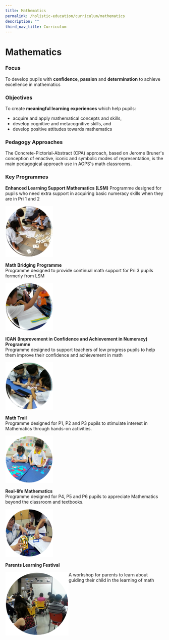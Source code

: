 ```yaml
---
title: Mathematics
permalink: /holistic-education/curriculum/mathematics
description: ""
third_nav_title: Curriculum
---
```

Mathematics
===========

### Focus

To develop pupils with **confidence**, **passion** and **determination** to achieve excellence in mathematics

  

### Objectives

To create **meaningful learning experiences** which help pupils:

*   acquire and apply mathematical concepts and skills,
*   develop cognitive and metacognitive skills, and
*   develop positive attitudes towards mathematics

  

### Pedagogy Approaches

The Concrete-Pictorial-Abstract (CPA) approach, based on Jerome Bruner's conception of enactive, iconic and symbolic modes of representation, is the main pedagogical approach use in AGPS's math classrooms.

  

### Key Programmes

**Enhanced Learning Support Mathematics (LSM)**
Programme designed for pupils who need extra support in acquiring basic numeracy skills when they are in Pri 1 and 2

<img src="/images/Enhanced%20Learning%20Support%20Mathematics%20(LSM).png" style="width:30%">

<br>

**Math Bridging Programme**  
Programme designed to provide continual math support for Pri 3 pupils formerly from LSM

<img src="/images/Math%20Bridging%20Programme.png" style="width:30%">

<br>

**ICAN (Improvement in Confidence and Achievement in Numeracy) Programme**  
Programme designed to support teachers of low progress pupils to help them improve their confidence and achievement in math

<img src="/images/Improvement%20in%20Confidence%20and%20Achievement%20in%20Numeracy%20Programme.png" style="width:30%">

<br>

**Math Trail**
<br>
Programme designed for P1, P2 and P3 pupils to stimulate interest in Mathematics through hands-on activities.

<img src="/images/Math%20Trail.png" style="width:30%">

<br>

**Real-life Mathematics**
<br>
Programme designed for P4, P5 and P6 pupils to appreciate Mathematics beyond the classroom and textbooks.

<img src="/images/Real-life%20Mathematics.png" style="width:30%">

**Parents Learning Festival**
<br>

<div>
<div style="float: left">
<img src="/images/Parents%20Learning%20Festival.png">
</div>
<div>
A workshop for parents to learn about guiding their child in the learning of math
</div>
</div>
